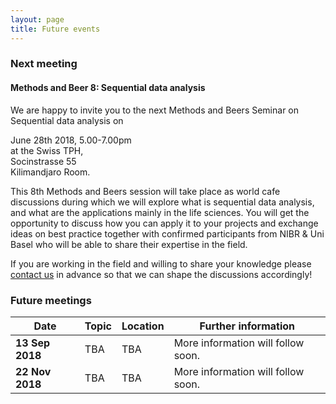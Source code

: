 ```yaml
---
layout: page
title: Future events
---
```


### Next meeting


#### Methods and Beer 8: Sequential data analysis ####

We are happy to invite you to the next Methods and Beers Seminar on Sequential data analysis on  

June 28th 2018, 5.00-7.00pm  
at the Swiss TPH,  
Socinstrasse 55  
Kilimandjaro Room.

This 8th Methods and Beers session will take place as world cafe discussions during which we will explore what is sequential data analysis, and what are the applications mainly in the life sciences.
You will get the opportunity to discuss how you can apply it to your projects and exchange ideas on best practice together with confirmed participants from NIBR & Uni Basel who will be able to share their expertise in the field.

If you are working in the field and willing to share your knowledge please [contact us][link contact] in advance so that we can shape the discussions accordingly!

### Future meetings

| Date   | Topic   | Location   | Further information   |
|---|---|---|---|
| **13 Sep 2018** | TBA | TBA |  More information will follow soon. |
| **22 Nov 2018** | TBA | TBA |  More information will follow soon. |




[link contact]:/contact
